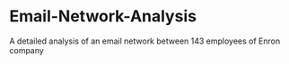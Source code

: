 # Email-Network-Analysis
A detailed analysis of an email network between 143 employees of Enron company
